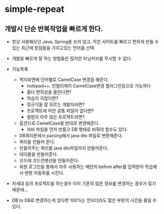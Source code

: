 # simple-repeat
## 개발시 단순 반복작업을 빠르게 한다.

* 항상 사용해오던 Java, Spring을 쓰지 않고, 작은 사이트를 빠르고 편하게 만들 수 있는 최근에 장점들을 가지고있는 언어를 선택
* 개발을 빠르게 잘 하는 방법들은 많지만 러닝커브를 무시할 수 없다.

* 기능목록
    + 백지화면에 단어별로 CamelCase 변경을 해준다.
        - notepad++, 인텔리제이 CamelCase변경 플러그인등으로 가능하다
        - 좀더 편의성을 올린다면? 
        - 학습이 귀찮다면? 
        - 정규식을 잘 모르는 개발자라면? 
        - 프로젝트에 이런 공통 파일이 없다면?
        - 컬럼이 아주 많은 프로젝트라면?
    + 옵션으로 CamelCase를 반대로 변경해준다.
        - 자바 파일을 먼저 만들고 DB 형태로 바꿔야 할수도 있다.
    + DB쿼리문에서 parsing해서 java dto 파일로 변환해준다.
    + 쿼리를 만들어 준다.
    + 만들어주는 쿼리를 java dto파일까지 만들어준다.
    + 테이블을 만들어준다.
    + 코드에 코드컨벤션을 만들어준다.
    + 회원 로그인을 통해서 자주 사용하는 패턴의 before after를 입력받아 학습해서 변환 자동화를 시킨다.


* 차세대 등의 프로젝트를 하는경우 이미 기존의 많은 정보를 변경하는 경우가 많기 때문에...
* DB to DB로 변경하는게 있다면 100%는 안되더라도 많은 부분의 시간을 줄일 수 있다.
